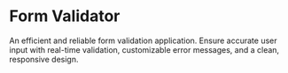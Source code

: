 # Form Validator
An efficient and reliable form validation application. Ensure accurate user input with real-time validation, customizable error messages, and a clean, responsive design.
